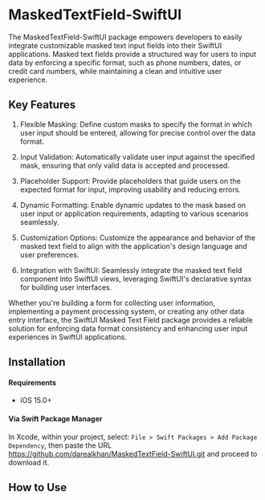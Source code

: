 # MaskedTextField-SwiftUI

The MaskedTextField-SwiftUI package empowers developers to easily integrate customizable masked text input fields into their SwiftUI applications. Masked text fields provide a structured way for users to input data by enforcing a specific format, such as phone numbers, dates, or credit card numbers, while maintaining a clean and intuitive user experience.

## Key Features

1. Flexible Masking: Define custom masks to specify the format in which user input should be entered, allowing for precise control over the data format.

2. Input Validation: Automatically validate user input against the specified mask, ensuring that only valid data is accepted and processed.

3. Placeholder Support: Provide placeholders that guide users on the expected format for input, improving usability and reducing errors.

4. Dynamic Formatting: Enable dynamic updates to the mask based on user input or application requirements, adapting to various scenarios seamlessly.

5. Customization Options: Customize the appearance and behavior of the masked text field to align with the application's design language and user preferences.

6. Integration with SwiftUI: Seamlessly integrate the masked text field component into SwiftUI views, leveraging SwiftUI's declarative syntax for building user interfaces.

Whether you're building a form for collecting user information, implementing a payment processing system, or creating any other data entry interface, the SwiftUI Masked Text Field package provides a reliable solution for enforcing data format consistency and enhancing user input experiences in SwiftUI applications.

## Installation

#### Requirements

* iOS 15.0+

#### Via Swift Package Manager

In Xcode, within your project, select: `File > Swift Packages > Add Package Dependency`, then paste the URL https://github.com/darealkhan/MaskedTextField-SwiftUI.git and proceed to download it.

## How to Use
